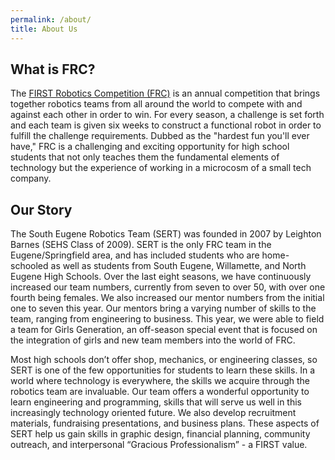 ```yaml
---
permalink: /about/
title: About Us
---
```


## What is FRC?

The [FIRST Robotics Competition (FRC)](http://www.firstinspires.org/robotics/frc)
is an annual competition that brings together robotics teams from all around the
world to compete with and against each other in order to win. For every season, a
challenge is set forth and each team is given six weeks to construct a functional
robot in order to fulfill the challenge requirements. Dubbed as the "hardest fun
you'll ever have," FRC is a challenging and exciting opportunity for high school
students that not only teaches them the fundamental elements of technology but the
experience of working in a microcosm of a small tech company.


## Our Story

The South Eugene Robotics Team (SERT) was founded in 2007 by Leighton Barnes (SEHS
Class of 2009). SERT is the only FRC team in the Eugene/Springfield area, and has
included students who are home-schooled as well as students from South Eugene,
Willamette, and North Eugene High Schools. Over the last eight seasons, we have
continuously increased our team numbers, currently from seven to over 50, with over
one fourth being females. We also increased our mentor numbers from the initial one
to seven this year. Our mentors bring a varying number of skills to the team, ranging
from engineering to business. This year, we were able to field a team for Girls
Generation, an off-season special event that is focused on the integration of girls
and new team members into the world of FRC.

Most high schools don’t offer shop, mechanics, or engineering classes, so SERT is one
of the few opportunities for students to learn these skills. In a world where
technology is everywhere, the skills we acquire through the robotics team are
invaluable. Our team offers a wonderful opportunity to learn engineering and
programming, skills that will serve us well in this increasingly technology oriented
future. We also develop recruitment materials, fundraising presentations, and business
plans. These aspects of SERT help us gain skills in graphic design, financial planning,
community outreach, and interpersonal “Gracious Professionalism” - a FIRST value.
